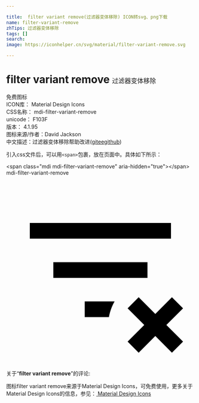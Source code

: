 ```yaml
---

title:  filter variant remove(过滤器变体移除) ICON转svg、png下载
name: filter-variant-remove
zhTips: 过滤器变体移除
tags: []
search: 
image: https://iconhelper.cn/svg/material/filter-variant-remove.svg

---
```


# filter variant remove  <small style="font-size: 60%;font-weight: 100">过滤器变体移除</small>


<div class="detail-page">
<p>
<span><span class="badge-success badge">免费图标</span> </span>
<br/>
<span>
ICON库：
<span class="badge-secondary badge">Material Design Icons</span> 
</span>
<br/>
<span>
CSS名称：
<span class="badge-secondary badge">mdi-filter-variant-remove</span> 
</span>
<br/>
<span>
unicode：
<span class="badge-secondary badge">F103F</span> 
<copy-btn content='F103F' btn-title=""></copy-btn>
<copy-btn :content='String.fromCodePoint(parseInt("F103F", 16))' btn-title="复制U"></copy-btn>
</span>
<br/>
<span>
版本：
<span class="badge-secondary badge">4.1.95</span> 
</span>
<br/>
<span>图标来源/作者：<span class="badge-light badge">David Jackson</span></span> 
<br/>
<span class="zh-detail">中文描述：<span class="badge-primary badge">过滤器变体移除</span><span class="help-link"><span>帮助改进</span>(<a href="https://gitee.com/liuwave/icon-helper/edit/master/json/material/filter-variant-remove.json" target="_blank" rel="noopener noreferrer">gitee</a><a href="https://github.com/liuwave/icon-helper/edit/master/json/material/filter-variant-remove.json" target="_blank" rel="noopener noreferrer">github</a></span>)</span><br/>
</p>
</div>
<div class="alert alert-dark">
  <i class="mdi mdi-filter-variant-remove mdi-48px"></i>
  <i class="mdi mdi-filter-variant-remove mdi-36px"></i>
  <i class="mdi mdi-filter-variant-remove mdi-24px"></i>
  <i class="mdi mdi-filter-variant-remove mdi-18px"></i>
</div>
<div>
  <p>引入css文件后，可以用<code>&lt;span&gt;</code>包裹，放在页面中。具体如下所示：    
  </p>
  <div class="alert alert-primary" style="font-size: 14px">
    &lt;span class="mdi mdi-filter-variant-remove" aria-hidden="true"&gt;&lt;/span&gt;
    <copy-btn content='<span class="mdi mdi-filter-variant-remove" aria-hidden="true"></span>'></copy-btn>
  </div>
  <div class="alert alert-secondary">
    <i class="mdi mdi-filter-variant-remove"
    style="font-size: 24px"
    aria-hidden="true"></i> mdi-filter-variant-remove
    <copy-btn content="mdi-filter-variant-remove" btn-title="复制图标名称"></copy-btn>
  </div>
</div>
<div id="svg" class="svg-wrap">
<svg xmlns="http://www.w3.org/2000/svg" viewBox="0 0 24 24"><path d="M21 8H3V6H21V8M13.81 16H10V18H13.09C13.21 17.28 13.46 16.61 13.81 16M18 11H6V13H18V11M21.12 15.46L19 17.59L16.88 15.46L15.47 16.88L17.59 19L15.47 21.12L16.88 22.54L19 20.41L21.12 22.54L22.54 21.12L20.41 19L22.54 16.88L21.12 15.46Z" /></svg>
</div>
<detail full-name='mdi-filter-variant-remove'></detail>
<div class="icon-detail__container">
<p>关于“<b>filter variant remove</b>”的评论:</p>
</div>
<Vssue title="关于“filter variant remove”的评论" />    
<div><p>图标filter variant remove来源于Material Design Icons，可免费使用，更多关于 Material Design Icons的信息，参见：<a target="_blank" href="https://iconhelper.cn/material.html"> Material Design Icons</a>
</p></div>
